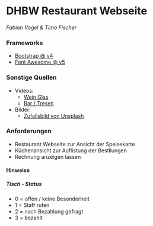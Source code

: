 # DHBW Restaurant Webseite

<i>Fabian Vogel & Timo Fischer</i>

### Frameworks
- [Bootstrap @ v4](https://getbootstrap.com/docs/)
- [Font Awesome @ v5](https://fontawesome.com/icons?d=gallery&m=free)

### Sonstige Quellen
- Videos:
    - [Wein Glas](https://pixabay.com/en/videos/restaurant-wine-glasses-wine-glass-3152/)
    - [Bar / Tresen](https://pixabay.com/en/videos/bar-counter-restaurant-bar-people-2328/)
- Bilder:
    - [Zufallsbild von Unsplash](https://source.unsplash.com/random)


### Anforderungen
- Restaurant Webseite zur Ansicht der Speisekarte
- Küchenansicht zur Auflistung der Bestllungen
- Rechnung anzeigen lassen

#### Hinweise
##### Tisch - Status
- 0 = offen / keine Besonderheit
- 1 = Staff rufen
- 2 = nach Bezahlung gefragt
- 3 = bezahlt
